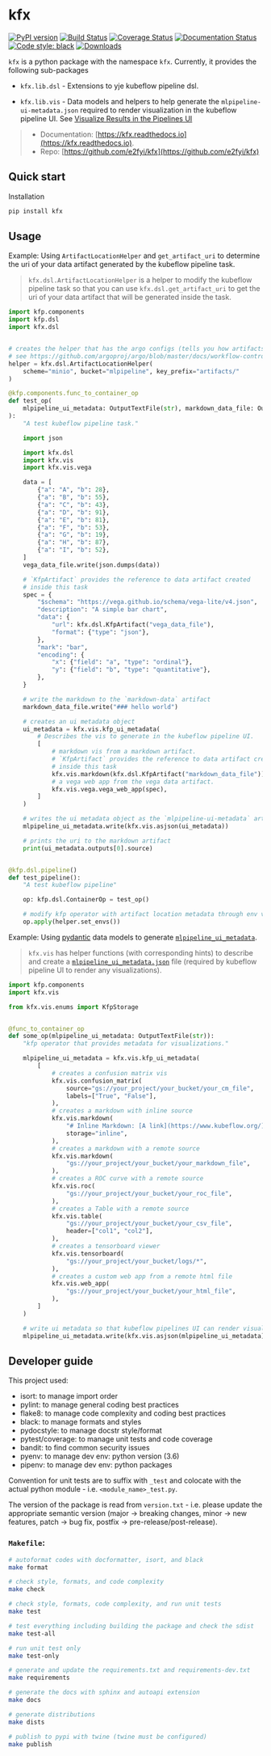 # kfx

[![PyPI version](https://badge.fury.io/py/kfx.svg)](https://badge.fury.io/py/kfx)
[![Build Status](https://travis-ci.org/e2fyi/kfx.svg?branch=master)](https://travis-ci.org/e2fyi/kfx)
[![Coverage Status](https://coveralls.io/repos/github/e2fyi/kfx/badge.svg?branch=master)](https://coveralls.io/github/e2fyi/kfx?branch=master)
[![Documentation Status](https://readthedocs.org/projects/kfx/badge/?version=latest)](https://kfx.readthedocs.io/en/latest/?badge=latest)
[![Code style: black](https://img.shields.io/badge/code%20style-black-000000.svg)](https://github.com/psf/black)
[![Downloads](https://pepy.tech/badge/kfx/month)](https://pepy.tech/project/kfx/month)

`kfx` is a python package with the namespace `kfx`. Currently, it provides the
following sub-packages

- `kfx.lib.dsl` - Extensions to yje kubeflow pipeline dsl.

- `kfx.lib.vis` - Data models and helpers to help generate the `mlpipeline-ui-metadata.json` required to render visualization in the kubeflow pipeline UI. See [Visualize Results in the Pipelines UI](https://www.kubeflow.org/docs/pipelines/sdk/output-viewer/)

> - Documentation: [https://kfx.readthedocs.io](https://kfx.readthedocs.io).
> - Repo: [https://github.com/e2fyi/kfx](https://github.com/e2fyi/kfx)

## Quick start

Installation

```bash
pip install kfx
```

## Usage

Example: Using `ArtifactLocationHelper` and `get_artifact_uri` to determine the
uri of your data artifact generated by the kubeflow pipeline task.

> `kfx.dsl.ArtifactLocationHelper` is a helper to modify the kubeflow pipeline task
> so that you can use `kfx.dsl.get_artifact_uri` to get the uri of your data
> artifact that will be generated inside the task.

```python
import kfp.components
import kfp.dsl
import kfx.dsl


# creates the helper that has the argo configs (tells you how artifacts will be stored)
# see https://github.com/argoproj/argo/blob/master/docs/workflow-controller-configmap.yaml
helper = kfx.dsl.ArtifactLocationHelper(
    scheme="minio", bucket="mlpipeline", key_prefix="artifacts/"
)

@kfp.components.func_to_container_op
def test_op(
    mlpipeline_ui_metadata: OutputTextFile(str), markdown_data_file: OutputTextFile(str)
):
    "A test kubeflow pipeline task."

    import json

    import kfx.dsl
    import kfx.vis
    import kfx.vis.vega

    data = [
        {"a": "A", "b": 28},
        {"a": "B", "b": 55},
        {"a": "C", "b": 43},
        {"a": "D", "b": 91},
        {"a": "E", "b": 81},
        {"a": "F", "b": 53},
        {"a": "G", "b": 19},
        {"a": "H", "b": 87},
        {"a": "I", "b": 52},
    ]
    vega_data_file.write(json.dumps(data))

    # `KfpArtifact` provides the reference to data artifact created
    # inside this task
    spec = {
        "$schema": "https://vega.github.io/schema/vega-lite/v4.json",
        "description": "A simple bar chart",
        "data": {
            "url": kfx.dsl.KfpArtifact("vega_data_file"),
            "format": {"type": "json"},
        },
        "mark": "bar",
        "encoding": {
            "x": {"field": "a", "type": "ordinal"},
            "y": {"field": "b", "type": "quantitative"},
        },
    }

    # write the markdown to the `markdown-data` artifact
    markdown_data_file.write("### hello world")

    # creates an ui metadata object
    ui_metadata = kfx.vis.kfp_ui_metadata(
        # Describes the vis to generate in the kubeflow pipeline UI.
        [
            # markdown vis from a markdown artifact.
            # `KfpArtifact` provides the reference to data artifact created
            # inside this task
            kfx.vis.markdown(kfx.dsl.KfpArtifact("markdown_data_file")),
            # a vega web app from the vega data artifact.
            kfx.vis.vega.vega_web_app(spec),
        ]
    )

    # writes the ui metadata object as the `mlpipeline-ui-metadata` artifact
    mlpipeline_ui_metadata.write(kfx.vis.asjson(ui_metadata))

    # prints the uri to the markdown artifact
    print(ui_metadata.outputs[0].source)


@kfp.dsl.pipeline()
def test_pipeline():
    "A test kubeflow pipeline"

    op: kfp.dsl.ContainerOp = test_op()

    # modify kfp operator with artifact location metadata through env vars
    op.apply(helper.set_envs())

```

Example: Using [pydantic](https://pydantic-docs.helpmanual.io/) data models to generate
[`mlpipeline_ui_metadata`](https://www.kubeflow.org/docs/pipelines/sdk/output-viewer/).

> `kfx.vis` has helper functions (with corresponding hints) to describe and create a
> [`mlpipeline_ui_metadata.json`](https://www.kubeflow.org/docs/pipelines/sdk/output-viewer/)
> file (required by kubeflow pipeline UI to render any visualizations).

```python
import kfp.components
import kfx.vis

from kfx.vis.enums import KfpStorage


@func_to_container_op
def some_op(mlpipeline_ui_metadata: OutputTextFile(str)):
    "kfp operator that provides metadata for visualizations."

    mlpipeline_ui_metadata = kfx.vis.kfp_ui_metadata(
        [
            # creates a confusion matrix vis
            kfx.vis.confusion_matrix(
                source="gs://your_project/your_bucket/your_cm_file",
                labels=["True", "False"],
            ),
            # creates a markdown with inline source
            kfx.vis.markdown(
                "# Inline Markdown: [A link](https://www.kubeflow.org/)",
                storage="inline",
            ),
            # creates a markdown with a remote source
            kfx.vis.markdown(
                "gs://your_project/your_bucket/your_markdown_file",
            ),
            # creates a ROC curve with a remote source
            kfx.vis.roc(
                "gs://your_project/your_bucket/your_roc_file",
            ),
            # creates a Table with a remote source
            kfx.vis.table(
                "gs://your_project/your_bucket/your_csv_file",
                header=["col1", "col2"],
            ),
            # creates a tensorboard viewer
            kfx.vis.tensorboard(
                "gs://your_project/your_bucket/logs/*",
            ),
            # creates a custom web app from a remote html file
            kfx.vis.web_app(
                "gs://your_project/your_bucket/your_html_file",
            ),
        ]
    )

    # write ui metadata so that kubeflow pipelines UI can render visualizations
    mlpipeline_ui_metadata.write(kfx.vis.asjson(mlpipeline_ui_metadata))
```

## Developer guide

This project used:

- isort: to manage import order
- pylint: to manage general coding best practices
- flake8: to manage code complexity and coding best practices
- black: to manage formats and styles
- pydocstyle: to manage docstr style/format
- pytest/coverage: to manage unit tests and code coverage
- bandit: to find common security issues
- pyenv: to manage dev env: python version (3.6)
- pipenv: to manage dev env: python packages

Convention for unit tests are to suffix with `_test` and colocate with the actual
python module - i.e. `<module_name>_test.py`.

The version of the package is read from `version.txt` - i.e. please update the
appropriate semantic version (major -> breaking changes, minor -> new features, patch -> bug fix, postfix -> pre-release/post-release).

### `Makefile`:
```bash
# autoformat codes with docformatter, isort, and black
make format

# check style, formats, and code complexity
make check

# check style, formats, code complexity, and run unit tests
make test

# test everything including building the package and check the sdist
make test-all

# run unit test only
make test-only

# generate and update the requirements.txt and requirements-dev.txt
make requirements

# generate the docs with sphinx and autoapi extension
make docs

# generate distributions
make dists

# publish to pypi with twine (twine must be configured)
make publish
```